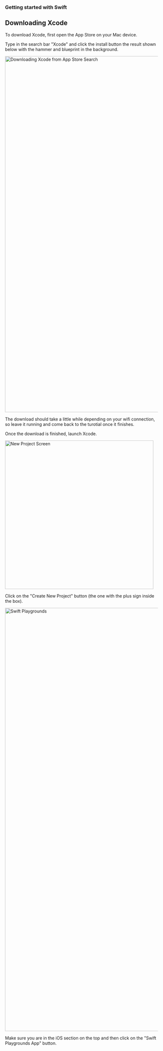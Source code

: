 ### Getting started with Swift

## Downloading Xcode

To download Xcode, first open the App Store on your Mac device.

Type in the search bar "Xcode" and click the install button the result shown below with the hammer and blueprint in the background.

<img width="1172" alt="Downloading Xcode from App Store Search" src="https://user-images.githubusercontent.com/101684827/192915197-da1bbca1-b889-4453-8ff7-ca8328e8b080.png">

The download should take a little while depending on your wifi connection, so leave it running and come back to the turotial once it finishes.

Once the download is finished, launch Xcode.

<img width="489" alt="New Project Screen" src="https://user-images.githubusercontent.com/101684827/192915529-d6425774-1e09-455f-9593-edec74fa3a36.png">

Click on the "Create New Project" button (the one with the plus sign inside the box).

<img width="1393" alt="Swift Playgrounds" src="https://user-images.githubusercontent.com/101684827/192915722-3a372b25-dbec-4373-a9d8-260da7aa6bb8.png">

Make sure you are in the iOS section on the top and then click on the "Swift Playgrounds App" button.
